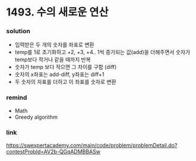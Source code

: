 # 1493. 수의 새로운 연산

### solution
* 입력받은 두 개의 숫자를 좌표로 변환
* temp를 1로 초기화하고 +2, +3, +4.. 1씩 증가되는 값(add)을 더해주면서 숫자가 temp보다 작거나 같을 때까지 반복
* 숫자가 temp 보다 작으면 그 차이를 구함 (diff)
* 숫자의 x좌표는 add-diff, y좌표는 diff+1
* 두 숫자의 자표를 더하고 이 좌표를 숫자로 변환

### remind
* Math
* Greedy algorithm

### link
https://swexpertacademy.com/main/code/problem/problemDetail.do?contestProbId=AV2b-QGqADMBBASw